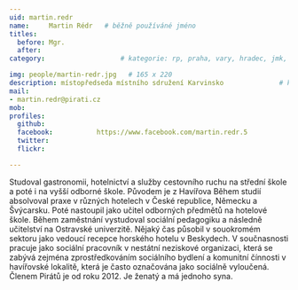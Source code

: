 ```yaml
---
uid: martin.redr
name:     Martin Rédr  	# běžně používáné jméno
titles:
  before: Mgr.
  after:
category:                 	# kategorie: rp, praha, vary, hradec, jmk, senat

img: people/martin-redr.jpg   # 165 x 220
description: místopředseda místního sdružení Karvinsko          	# kratký popis, max 160 znaků
mail:
- martin.redr@pirati.cz
mob:			  
profiles:
  github:                 
  facebook: 		  https://www.facebook.com/martin.redr.5
  twitter: 		  
  flickr: 

---
```


Studoval gastronomii, hotelnictví a služby cestovního ruchu na střední škole a poté i na vyšší odborné škole. Původem je z Havířova Během studií absolvoval praxe v různých hotelech v České republice, Německu a Švýcarsku. Poté nastoupil jako učitel odborných předmětů na hotelové škole. Během zaměstnání vystudoval sociální pedagogiku a následně učitelství na Ostravské univerzitě. Nějaký čas  působil v souokromém sektoru jako vedoucí recepce horského hotelu v Beskydech. V součnasnosti pracuje jako sociální pracovník v nestátní neziskové organizaci, která se zabývá zejména zprostředkováním sociálního bydlení a komunitní čínnosti v havířovské lokalitě, která je často označována jako sociálně vyloučená. Členem Pirátů je od roku 2012. Je ženatý a má jednoho syna.


